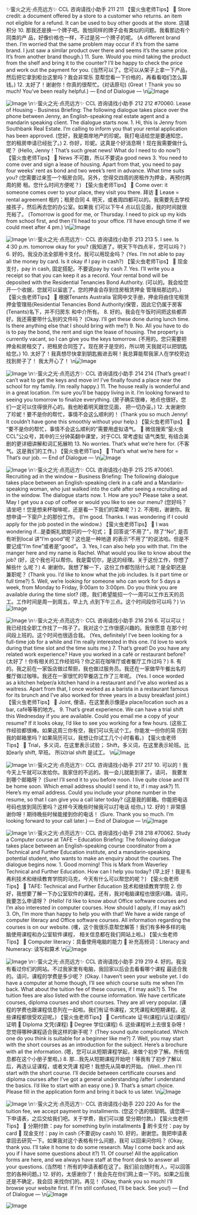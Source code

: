✨萤火之光·点亮远方✨
CCL 咨询请找小助手
211
211
【萤火虫老师Tips】

Store credit: a document offered by a store to a customer who returns. an item not
eligible for a refund. It can be used to buy other goods at the store. 店铺积分
10.
那我还是换一个牌子吧。我怕同样的牌子会有类似的问题。我看那边有个同类的产
品，好像价格也一样，不过是另一个牌子的呢。
(A different brand then. I’m worried that the same problem may occur if it’s from the
same brand. I just saw a similar product over there and seems it’s the same price. It’s
from another brand though.)
11. Sure. Would you mind taking the product from the shelf and bring it to the counter?
I’ll be happy to check the price and work out the payment for you.
(当然可以了。您可以从架子上拿一下产品，然后把它拿到柜台这里吗？我会非常乐
意帮您看一下价格的，再看看咱们怎么算钱。)
12. 太好了！谢谢你！你真的很帮忙。(对话原句)
(Great！Thank you so much! You’ve been really helpful.)
— End of Dialogue —
\n![Image](images/page211_image1.jpeg)

![Image](images/page211_image2.jpeg)
\n✨萤火之光·点亮远方✨
CCL 咨询请找小助手
212
212
#70060. Lease of Housing - Business
Briefing: The following dialogue takes place over the phone between Jenny, an
English-speaking real estate agent and a mandarin speaking client. The dialogue starts
now.
1.
Hi, this is Jenny from Southbank Real Estate. I’m calling to inform you that your
rental application has been approved.
(您好，我是南岸地产的珍妮。我打电话给您是要通知您，您的租房申请已经批了。)
2.
你好，珍妮。这真是个好消息啊！现在我需要做什么呢？
(Hello, Jenny！That’s such great news! What do I need to do now?)
【萤火虫老师Tips】

News 不可数，所以不要说a good news
3.
You need to come over and sign a lease of housing. Apart from that, you need to pay
four weeks’ rent as bond and two week’s rent in advance. What time suits you?
(您需要过来签一个租房合同。另外，您得交四周的房租作为押金，再预付两周的房
租。您什么时间方便呢？)
【萤火虫老师Tips】

Come over: it someone comes over to your place, they visit you there. 拜访

Lease = rental agreement 租约；租房合同
4.
明天，或者周四都可以的。我需要先去学校接孩子，然后再去您的办公室。如果我
们可以下午4 点以后见面，我的时间就很充裕了。
(Tomorrow is good for me, or Thursday. I need to pick up my kids from school first, and
then I’ll head to your office. I’ll have enough time if we could meet after 4 pm.)
\n![Image](images/page212_image1.jpeg)

![Image](images/page212_image2.jpeg)
\n✨萤火之光·点亮远方✨
CCL 咨询请找小助手
213
213
5.
I see. Is 4:30 p.m. tomorrow okay for you?
(我知道了。明天下午四点半，您可以吗？)
6.
好的。我没办法全部用卡支付。我可以用现金吗？
(Yes. I’m not able to pay all the money by card. Is it okay if I pay in cash?)
【萤火虫老师Tips】

现金支付，pay in cash, 固定搭配，不要说pay by cash
7.
Yes. I’ll write you a receipt so that you can keep it as a record. Your rental bond
will be deposited with the Residential Tenancies Bond Authority.
(可以的。我会给您开一个收据，您就可以留底了。您的押金会存到住房租赁押金
管理局那边的。)
【萤火虫老师Tips】

根据Tenants Australia 官网中文手册，押金将由住宅租赁押金管理局(Residential
Tenancies Bond Authority)保管，因此它仍属于房客(Tenants)名下，并不归房东
和中介所有。
8.
好的。我会在午饭时间把这些都弄好。我还需要带什么别的文件吗？
(Okay. I’ll get these done during lunch time. Is there anything else that I should bring
with me?)
9.
No. All you have to do is to pay the bond, the rent and sign the lease of housing. The
property is currently vacant, so I can give you the keys tomorrow.
(不用的。您只需要把押金和房租交了，把租房合同签了。现在房子是空的，所以明
天我就可以把钥匙给您。)
10. 太好了！我真想尽快拿到钥匙搬进去啊！我总算能帮我家人在学校旁边找到房子了！
我太开心了！
\n![Image](images/page213_image1.jpeg)

![Image](images/page213_image2.jpeg)
\n✨萤火之光·点亮远方✨
CCL 咨询请找小助手
214
214
(That’s great! I can’t wait to get the keys and move in! I’ve finally found a place near the
school for my family. I’m really happy.)
11. The house really is wonderful and in a great location. I’m sure you’ll be happy
living in it. I’m looking forward to seeing you tomorrow to finalize everything.
(房子确实很棒，地点也很好。您们一定可以住得很开心的。我也盼着明天跟您见面，
把一切办妥。)
12. 太谢谢你了珍妮！要不是你的帮忙，事情不会这么顺利的！
(Thank you so much Jenny! It couldn’t have gone this smoothly without your help.)
【萤火虫老师Tips】

“要不是你的帮忙，事情不会这么顺利的”需要用虚拟语气。

微信搜索“萤火虫CCL”公众号，其中的三分钟英翻中课堂，对于CCL 常考虚拟
语气类型, 有结合美剧的更详细讲解和词汇拓展哟
13. No worries. That’s what we’re here for.
(不客气。这是我们的工作。)
【萤火虫老师Tips】

That’s what we’re here for = That’s our job.
— End of Dialogue —
\n![Image](images/page214_image1.jpeg)

![Image](images/page214_image2.jpeg)
\n✨萤火之光·点亮远方✨
CCL 咨询请找小助手
215
215
#70061. Recruiting ad in the window – Business
Briefing: The following dialogue takes place between an English-speaking clerk in a café
and a Mandarin-speaking woman, who just walked into the café after seeing a recruiting
ad in the window. The dialogue starts now.
1.
How are you? Please take a seat. May I get you a cup of coffee or would you like to
see our menu?
(您好吗？请坐吧！您是想来杯咖啡呢，还是看一下我们的菜单呢？)
2.
不用啦，谢谢你。我想申请一下窗户上的那份工作。
(I’m good. Thanks. I was wondering if I could apply for the job posted in the window.)
【萤火虫老师Tips】

I was wondering if…是委婉礼貌提问的一个句式；

回答说“不用了”，除了“No”, 是否有听到local 讲“I’m good”呢？这也是一种地道
的表示“不用了”的说法哈。但是不要记成“I’m fine”或者是“good”。
3.
Yes, I can also help you with that. I’m the manger here and my name is Rachel.
What would you like to know about the job?
(好，这个我也可以帮你。我是雷切尔，是这的经理。关于这份工作，你想了解些什
么呢？)
4.
谢谢你。我想了解一下，这份工作都包括什么呢？是全职还是兼职呢？
(Thank you. I’d like to know what the job includes. Is it part time or full time?)
5.
Well, we’re looking for someone who can work for 5 days a week, from Monday to
Friday, 9:00am to 3:00pm. Do you think you are available during the time slot?
(嗯，我们希望能招一个一周可以工作五天的员工。工作时间是周一到周五，早上九
点到下午三点。这个时间段你可以吗？)
\n![Image](images/page215_image1.jpeg)

![Image](images/page215_image2.jpeg)
\n✨萤火之光·点亮远方✨
CCL 咨询请找小助手
216
216
6.
可以可以！我已经找全职工作找了一阵子了。我对这个工作很感兴趣的。我很愿意
在那个时间段上班的。这个时间也很适合我。
(Yes, definitely! I’ve been looking for a full-time job for a while and I’m really interested
in this one. I’d love to work during that time slot and the time suits me.)
7.
That’s great! Do you have any related work experience? Have you worked in a café
or restaurant before?
(太好了！你有相关的工作经验吗？你之前在咖啡厅或者餐厅工作过吗？)
8.
有的。我之前在一家饭店做过帮厨，我也做过服务员。我还在一家做早午餐出名的
餐厅做过咖啡。我还在一家很忙的早餐店工作了三年呢。
(Yes. I once worded as a kitchen helper/a kitchen hand in a restaurant and I’ve also
worked as a waitress. Apart from that, I once worked as a barista in a restaurant famous
for its brunch and I’ve also worked for three years in a busy breakfast joint.)
【萤火虫老师Tips】

Joint, 俚语，在这里表示像是a place/location such as a bar, café等等的地方。
9.
That’s great experience. We can have a trial shift this Wednesday if you are
available. Could you email me a copy of your resume? If it looks okay, I’d like to see
you working for a few hours.
(这些工作经验都很棒。如果这周三你有空，我们可以先试个工。你能发一份你的简
历到我的邮箱里吗？如果简历可以，我想让你试工几个小时看看。)
【萤火虫老师Tips】

Trial，多义词，在这里表示试验；
Shift，多义词，在这里表示轮班。比如early shift, 早班。
所以trial shift 是试工。
\n![Image](images/page216_image1.jpeg)

![Image](images/page216_image2.jpeg)
\n✨萤火之光·点亮远方✨
CCL 咨询请找小助手
217
217
10. 可以的！我今天上午就可以发给你。我家住的不远的。我一会儿就能到家了。请问，
我要发到哪个邮箱呀？
(Sure! I’ll send it to you before noon. I live quite close and I’ll be home soon. Which
email address should I send it to, if i may ask?)
11. Here’s my email address. Could you include your phone number in the resume, so
that I can give you a call later today?
(这是我的邮箱。你能把电话号码也放到简历里吗？这样今天晚些时候我可以打电话
给你。)
12. 好的！非常感谢你呀！期待晚些时候能接到你的电话！
(Sure. Thank you so much. I’m looking forward to your call later.)
— End of Dialogue —
\n![Image](images/page217_image1.jpeg)

![Image](images/page217_image2.jpeg)
\n✨萤火之光·点亮远方✨
CCL 咨询请找小助手
218
218
#70062. Study a Computer course at TAFE – Education
Briefing: The following dialogue takes place between an English-speaking course
coordinator
from
a
Technical
and
Further
Education
institute,
and
a
mandarin-speaking potential student, who wants to make an enquiry about the courses.
The dialogue begins now.
1.
Good morning! This is Mark from Waverley Technical and Further Education.
How can I help you today?
(早上好！我是韦弗利技术和继续教育学院的马克，今天有什么可以帮您的呢？)
【萤火虫老师Tips】

TAFE: Technical and Further Education 技术和继续教育学院
2.
你好，我想要了解一下办公室软件的课程。还有，我对电脑课程也很感兴趣。请问，
我要怎么申请呀？
(Hello! I’d like to know about Office software courses and I’m also interested in
computer courses. How should I apply, if I may ask?)
3.
Oh, I’m more than happy to help you with that! We have a wide range of computer
literacy and Office software courses. All information regarding the courses is on our
website.
(噢，这个我很乐意帮您解答！我们有多种多样的电脑使用课程和办公室软件课程，
相关信息都在我们网站上啦。)
【萤火虫老师Tips】

Computer literacy：具备使用电脑的能力

补充高频词：Literacy and Numeracy: 读写和算术
\n![Image](images/page218_image1.jpeg)

![Image](images/page218_image2.jpeg)
\n✨萤火之光·点亮远方✨
CCL 咨询请找小助手
219
219
4.
好的。我没有看过你们的网站。不过我家里有电脑，我回家以后会去看看哪个课程
最适合我的。请问，课程的学费是多少呢？
(Okay. I haven’t seen your website yet. I do have a computer at home though, I’ll see
which course suits me when I’m back. What about the tuition fee of these courses, if I
may ask?)
5.
The tuition fees are also listed with the course information. We have certificate
courses, diploma courses and short courses. They are all very popular.
(课程的学费也跟课程信息列在一起啦。我们有证书课程，文凭课程和短期课程。这
些课程都很受欢迎呢。)
【萤火虫老师Tips】

Certificate 证书(课程)/认证(课程)/证明

Diploma 文凭(课程)

Degree 学位(课程)
6.
这些课程听上去很复杂呀！您觉得哪种课程适合我这样的新手呢？
(They sound quite complicated. Which one do you think is suitable for a beginner like
me?)
7.
Well, you may start with the short courses as an introduction for the subject. Here’s
a brochure with all the information.
(嗯，您可以从短期课程学起，来做个初步了解。所有信息都在这个小册子里啦。)
8.
那…我先从短期课程开始吧！等我有了初步了解以后，再选认证课程，或者文凭课
程吧！我想先从简单的开始。
(Well…then I’ll start with the short course. I’ll decide between certificate courses and
diploma courses after I’ve got a general understanding /after I understand the basics. I’d
like to start with an easy one.)
9.
That’s a smart choice. Please fill in the application form and bring it back to us later.
\n![Image](images/page219_image1.jpeg)

![Image](images/page219_image2.jpeg)
\n✨萤火之光·点亮远方✨
CCL 咨询请找小助手
220
220
As for the tuition fee, we accept payment by installments.
(您这个选的很聪明。请您填一下申请表，之后交给我们吧。关于学费，我们可以接
受分期付款。)
【萤火虫老师Tips】

分期付款：pay for something by/in installments

刷卡支付：pay by card

现金支付：pay in cash (不要说by cash)
10. 好的，谢谢您。我把申请表拿回去研究一下。如果我对这个表格有什么问题，我可
以回来问你吗？
(Okay, thank you. I’ll take it home to do some research. May I come back and ask you if
I have some questions about it?)
11. Of course! All the application forms are here, and we always have staff at the front
desk to answer all your questions.
(当然啦！所有的申请表都在这了。我们前台随时有人，可以回答您的各种问题。)
12. 好的，太感谢你了！我会先在你们网上查一下的。如果之后我还是不确定，我会回
来找你们的。再见！
(Okay, thank you so much! I’ll browse your website first. If I’m still confused, I’ll be
back. See you!)
— End of Dialogue —
\n![Image](images/page220_image1.jpeg)

![Image](images/page220_image2.jpeg)